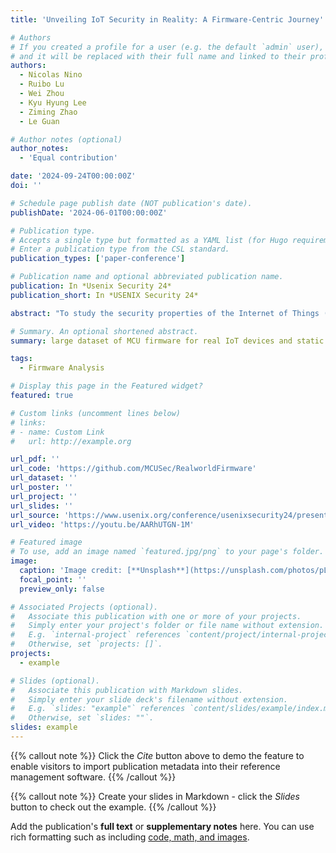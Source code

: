 ```yaml
---
title: 'Unveiling IoT Security in Reality: A Firmware-Centric Journey'

# Authors
# If you created a profile for a user (e.g. the default `admin` user), write the username (folder name) here
# and it will be replaced with their full name and linked to their profile.
authors:
  - Nicolas Nino
  - Ruibo Lu 
  - Wei Zhou
  - Kyu Hyung Lee
  - Ziming Zhao
  - Le Guan

# Author notes (optional)
author_notes:
  - 'Equal contribution'

date: '2024-09-24T00:00:00Z'
doi: ''

# Schedule page publish date (NOT publication's date).
publishDate: '2024-06-01T00:00:00Z'

# Publication type.
# Accepts a single type but formatted as a YAML list (for Hugo requirements).
# Enter a publication type from the CSL standard.
publication_types: ['paper-conference']

# Publication name and optional abbreviated publication name.
publication: In *Usenix Security 24*
publication_short: In *USENIX Security 24*

abstract: "To study the security properties of the Internet of Things (IoT), firmware analysis is crucial. In the past, many works have been focused on analyzing Linux-based firmware. Less known is the security landscape of MCU-based IoT devices, an essential portion of the IoT ecosystem. Existing works on MCU firmware analysis either leverage the companion mobile apps to infer the security properties of the firmware (thus unable to collect low-level properties) or rely on small-scale firmware datasets collected in ad-hoc ways (thus cannot be generalized). To fill this gap, we create a large dataset of MCU firmware for real IoT devices. Our approach statically analyzes how MCU firmware is distributed and then captures the firmware. To reliably recognize the firmware, we develop a firmware signature database, which can match the footprints left in the firmware compilation and packing process. In total, we obtained 8,432 confirmed firmware images (3,692 unique) covering at least 11 chip vendors across 7 known architectures and 2 proprietary architectures. We also conducted a series of static analyses to assess the security properties of this dataset. The result reveals three disconcerting facts: 1) the lack of firmware protection, 2) the existence of N-day vulnerabilities, and 3) the rare adoption of security mitigation."

# Summary. An optional shortened abstract.
summary: large dataset of MCU firmware for real IoT devices and static analyses upon it.

tags:
  - Firmware Analysis

# Display this page in the Featured widget?
featured: true

# Custom links (uncomment lines below)
# links:
# - name: Custom Link
#   url: http://example.org

url_pdf: ''
url_code: 'https://github.com/MCUSec/RealworldFirmware'
url_dataset: ''
url_poster: ''
url_project: ''
url_slides: ''
url_source: 'https://www.usenix.org/conference/usenixsecurity24/presentation/nino'
url_video: 'https://youtu.be/AARhUTGN-1M'

# Featured image
# To use, add an image named `featured.jpg/png` to your page's folder.
image:
  caption: 'Image credit: [**Unsplash**](https://unsplash.com/photos/pLCdAaMFLTE)'
  focal_point: ''
  preview_only: false

# Associated Projects (optional).
#   Associate this publication with one or more of your projects.
#   Simply enter your project's folder or file name without extension.
#   E.g. `internal-project` references `content/project/internal-project/index.md`.
#   Otherwise, set `projects: []`.
projects:
  - example

# Slides (optional).
#   Associate this publication with Markdown slides.
#   Simply enter your slide deck's filename without extension.
#   E.g. `slides: "example"` references `content/slides/example/index.md`.
#   Otherwise, set `slides: ""`.
slides: example
---
```


{{% callout note %}}
Click the _Cite_ button above to demo the feature to enable visitors to import publication metadata into their reference management software.
{{% /callout %}}

{{% callout note %}}
Create your slides in Markdown - click the _Slides_ button to check out the example.
{{% /callout %}}

Add the publication's **full text** or **supplementary notes** here. You can use rich formatting such as including [code, math, and images](https://docs.hugoblox.com/content/writing-markdown-latex/).
